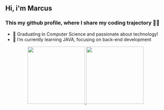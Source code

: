 ## Hi, i'm Marcus
### This my github profile, where I share my coding trajectory 👨‍💻

- 🔭 Graduating in Computer Science and passionate about technology!
- 🌱 I’m currently learning JAVA, focusing on back-end development

<div align="center">
  <a href="https://github.com/marcub">
  <img height="180em" src="https://github-readme-stats.vercel.app/api?username=marcub&show_icons=true&theme=dark&include_all_commits=true&count_private=true"/>
  <img height="180em" src="https://github-readme-stats.vercel.app/api/top-langs/?username=marcub&layout=compact&langs_count=7&theme=dark"/>
</div>
  
  
